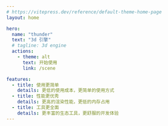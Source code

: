 ```yaml
---
# https://vitepress.dev/reference/default-theme-home-page
layout: home

hero:
  name: "thunder"
  text: "3d 引擎"
  # tagline: 3d engine
  actions:
    - theme: alt
      text: 开始使用
      link: /scene

features:
  - title: 使用更简单
    details: 更低的使用成本，更简单的使用方式
  - title: 性能更优秀
    details: 更高的渲染性能，更低的内存占用
  - title: 工具更全面
    details: 更丰富的生态工具，更舒服的开发体验
---
```

